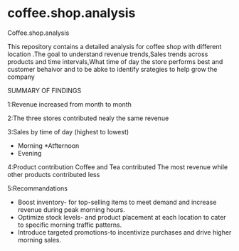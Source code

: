 # coffee.shop.analysis
Coffee.shop.analysis

This repository contains a detailed analysis for coffee shop with different location .The goal to understand revenue trends,Sales trends across products and time intervals,What time of day the store performs best and customer behaivor and to be abke to identify srategies to help grow the company


SUMMARY OF FINDINGS 

1:Revenue increased from month to month

2:The three stores contributed nealy the same revenue 

3:Sales by time of day (highest to lowest)
 * Morning
*Atfternoon
 * Evening

4:Product contribution
 Coffee and Tea contributed The most revenue while other products contributed less

 5:Recommandations
   

* Boost inventory- for top-selling items to meet demand and increase revenue during peak morning hours.
* Optimize stock levels- and product placement at each location to cater to specific morning traffic patterns.
* Introduce targeted promotions-to incentivize purchases and drive higher morning sales.
    
 
